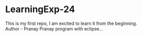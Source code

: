 # LearningExp-24
This is my first repo, I am excited to learn it from the beginning. 
<br>
Author - Pranay
Pranay program with eclipse...
